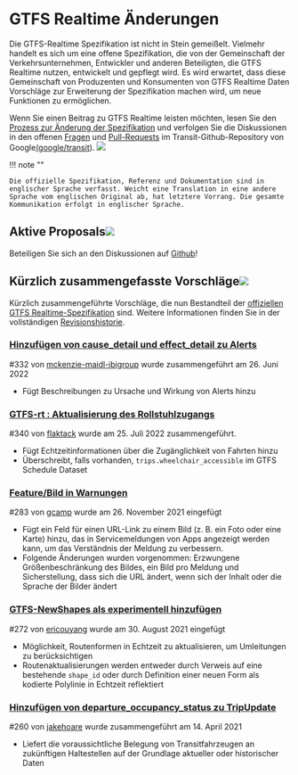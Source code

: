 # GTFS Realtime Änderungen

Die GTFS-Realtime Spezifikation ist nicht in Stein gemeißelt. Vielmehr handelt es sich um eine offene Spezifikation, die von der Gemeinschaft der Verkehrsunternehmen, Entwickler und anderen Beteiligten, die GTFS Realtime nutzen, entwickelt und gepflegt wird. Es wird erwartet, dass diese Gemeinschaft von Produzenten und Konsumenten von GTFS Realtime Daten Vorschläge zur Erweiterung der Spezifikation machen wird, um neue Funktionen zu ermöglichen.

Wenn Sie einen Beitrag zu GTFS Realtime leisten möchten, lesen Sie den [Prozess zur Änderung der Spezifikation](../process) und verfolgen Sie die Diskussionen in den offenen [Fragen](https://github.com/google/transit/issues) und [Pull-Requests](https://github.com/google/transit/pulls) im Transit-Github-Repository von Google[(google/transit](https://github.com/google/transit)). ![](../../assets/mark-github.svg)

!!! note ""

    Die offizielle Spezifikation, Referenz und Dokumentation sind in englischer Sprache verfasst. Weicht eine Translation in eine andere Sprache vom englischen Original ab, hat letztere Vorrang. Die gesamte Kommunikation erfolgt in englischer Sprache.

<!-- <br><div class="landing-page">
    <a class="button" href="../process">Prozess zur Änderung der Spezifikation</a><a class="button" href="../guiding-principles">Leitprinzipien</a><a class="button" href="../revision-history">Historie der Revision</a><a class="button" href="../extensions">Echtzeit-Erweiterungen</a>
</div> -->

## Aktive Proposals![](../../assets/pr-active.svg)

<!-- Aktive Vorschläge für neue Funktionen in GTFS Realtime.  -->

Beteiligen Sie sich an den Diskussionen auf [Github](https://github.com/google/transit/pulls)!

<!-- <div class="row">
    <div class="active-container">
        <h3 class="title"><a class="no-icon" href="https://github.com/google/transit/pull/332" target="_blank">Hinzufügen von cause_detail und effect_detail zu Alerts</a></h3>
        <p class="maintainer">#332 eröffnet am 31. Mai 2022 von <a class="no-icon" href="https://github.com/mckenzie-maidl-ibigroup" target="_blank">mckenzie-maidl-ibigroup</a></p>
    </div>
</div>
<div class="row"></div> -->

<!-- <div class="row no-active">
    <div class="no-active-container">
        <h3 class="title">Derzeit gibt es keine aktiven Vorschläge für GTFS Realtime.</h3>
        <p class="prompt">Haben Sie einen Vorschlag? &ensp;➜&ensp; Öffnen Sie eine <a href="https://github.com/google/transit/pulls" target="_blank">Pull-Anfrage</a>.</p>
    </div>
</div>
<div class="row"></div> -->

## Kürzlich zusammengefasste Vorschläge![](../../assets/pr-merged.svg)

Kürzlich zusammengeführte Vorschläge, die nun Bestandteil der [offiziellen GTFS Realtime-Spezifikation](../reference) sind. Weitere Informationen finden Sie in der vollständigen [Revisionshistorie](../process#revision-history).

<div class="row">
    <div class="leftcontainer">
        <h3 class="title"><a href="https://github.com/google/transit/pull/332" class="no-icon" target="_blank">Hinzufügen von cause_detail und effect_detail zu Alerts</a></h3>
        <p class="maintainer">#332 von <a href="https://github.com/mckenzie-maidl-ibigroup" class="no-icon" target="_blank">mckenzie-maidl-ibigroup</a> wurde zusammengeführt am 26. Juni 2022</p>
    </div>
    <div class="featurelist">
        <ul>
            <li>Fügt Beschreibungen zu Ursache und Wirkung von Alerts hinzu</li>
        </ul>
    </div>
</div>

<div class="row">
    <div class="leftcontainer">
        <h3 class="title"><a href="https://github.com/google/transit/pull/340" class="no-icon" target="_blank">GTFS-rt : Aktualisierung des Rollstuhlzugangs</a></h3>
        <p class="maintainer">#340 von <a href="https://github.com/flaktack" class="no-icon" target="_blank">flaktack</a> wurde am 25. Juli 2022 zusammengeführt.</p>
    </div>
    <div class="featurelist">
        <ul>
            <li>Fügt Echtzeitinformationen über die Zugänglichkeit von Fahrten hinzu</li>
            <li>Überschreibt, falls vorhanden, <code>trips.wheelchair_accessible</code> im GTFS Schedule Dataset</li>
        </ul>
    </div>
</div>

<div class="row">
    <div class="leftcontainer">
        <h3 class="title"><a href="https://github.com/google/transit/pull/283" class="no-icon" target="_blank">Feature/Bild in Warnungen</a></h3>
        <p class="maintainer">#283 von <a href="https://github.com/gcamp" class="no-icon" target="_blank">gcamp</a> wurde am 26. November 2021 eingefügt</p>
    </div>
    <div class="featurelist">
        <ul>
            <li>Fügt ein Feld für einen URL-Link zu einem Bild (z. B. ein Foto oder eine Karte) hinzu, das in Servicemeldungen von Apps angezeigt werden kann, um das Verständnis der Meldung zu verbessern.</li>
            <li>Folgende Änderungen wurden vorgenommen: Erzwungene Größenbeschränkung des Bildes, ein Bild pro Meldung und Sicherstellung, dass sich die URL ändert, wenn sich der Inhalt oder die Sprache der Bilder ändert</li>
        </ul>
    </div>
</div>

<div class="row">
    <div class="leftcontainer">
        <h3 class="title"><a href="https://github.com/google/transit/pull/272" class="no-icon" target="_blank">GTFS-NewShapes als experimentell hinzufügen</a></h3>
        <p class="maintainer">#272 von <a href="https://github.com/ericouyang" class="no-icon" target="_blank">ericouyang</a> wurde am 30. August 2021 eingefügt</p>
    </div>
    <div class="featurelist">
        <ul>
            <li>Möglichkeit, Routenformen in Echtzeit zu aktualisieren, um Umleitungen zu berücksichtigen</li>
            <li>Routenaktualisierungen werden entweder durch Verweis auf eine bestehende <code>shape_id</code> oder durch Definition einer neuen Form als kodierte Polylinie in Echtzeit reflektiert</li>
        </ul>
    </div>
</div>

<div class="row">
    <div class="leftcontainer">
        <h3 class="title"><a href="https://github.com/google/transit/pull/260" class="no-icon" target="_blank">Hinzufügen von departure_occupancy_status zu TripUpdate</a></h3>
        <p class="maintainer">#260 von <a href="https://github.com/jakehoare" class="no-icon" target="_blank">jakehoare</a> wurde zusammengeführt am 14. April 2021</p>
    </div>
    <div class="featurelist">
        <ul>
            <li>Liefert die voraussichtliche Belegung von Transitfahrzeugen an zukünftigen Haltestellen auf der Grundlage aktueller oder historischer Daten</li>
        </ul>
    </div>
</div>

<div class="row"/>
